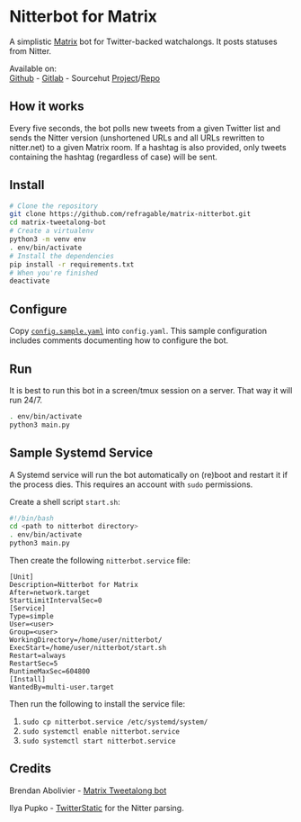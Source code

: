 # Nitterbot for Matrix

A simplistic [Matrix](https://matrix.org) bot for Twitter-backed
watchalongs. It posts statuses from Nitter.

Available on:  
[Github](https://github.com/refragable/matrix-nitterbot) - [Gitlab](https://gitlab.com/refragable/matrix-nitterbot) - Sourcehut [Project](https://sr.ht/~refragable/nitterbot-matrix/)/[Repo](https://git.sr.ht/~refragable/nitterbot-matrix)

## How it works

Every five seconds, the bot polls new tweets from a given Twitter list and
sends the Nitter version (unshortened URLs and all URLs rewritten to nitter.net) to a given Matrix room. If a hashtag is also provided, only
tweets containing the hashtag (regardless of case) will be sent.

## Install

```bash
# Clone the repository
git clone https://github.com/refragable/matrix-nitterbot.git
cd matrix-tweetalong-bot
# Create a virtualenv
python3 -m venv env
. env/bin/activate
# Install the dependencies
pip install -r requirements.txt
# When you're finished
deactivate
```

## Configure

Copy [`config.sample.yaml`](/config.sample.yaml) into `config.yaml`.
This sample configuration includes comments documenting how to configure
the bot.

## Run

It is best to run this bot in a screen/tmux session on a server. That way it will run 24/7.

```bash
. env/bin/activate
python3 main.py
```

## Sample Systemd Service

A Systemd service will run the bot automatically on (re)boot and restart it if the process dies. This requires an account with `sudo` permissions.

Create a shell script `start.sh`:

```bash
#!/bin/bash
cd <path to nitterbot directory>
. env/bin/activate
python3 main.py
```
Then create the following `nitterbot.service` file:

```
[Unit]
Description=Nitterbot for Matrix
After=network.target
StartLimitIntervalSec=0
[Service]
Type=simple
User=<user>
Group=<user>
WorkingDirectory=/home/user/nitterbot/
ExecStart=/home/user/nitterbot/start.sh
Restart=always
RestartSec=5
RuntimeMaxSec=604800
[Install]
WantedBy=multi-user.target
```
Then run the following to install the service file:
1. `sudo cp nitterbot.service /etc/systemd/system/`
2. `sudo systemctl enable nitterbot.service`
3. `sudo systemctl start nitterbot.service`

## Credits

Brendan Abolivier - [Matrix Tweetalong bot](https://github.com/babolivier/matrix-tweetalong-bot)

Ilya Pupko - [TwitterStatic](https://github.com/ILAsoft/TwitterStatic) for the Nitter parsing.
